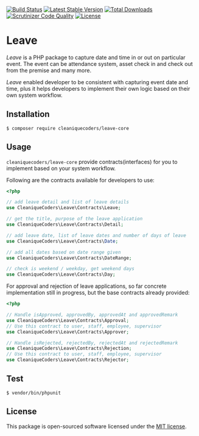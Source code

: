 [![Build Status](https://travis-ci.org/cleaniquecoders/leave-core.svg?branch=master)](https://travis-ci.org/cleaniquecoders/leave-core) [![Latest Stable Version](https://poser.pugx.org/cleaniquecoders/leave-core/v/stable)](https://packagist.org/packages/cleaniquecoders/leave-core) [![Total Downloads](https://poser.pugx.org/cleaniquecoders/leave-core/downloads)](https://packagist.org/packages/cleaniquecoders/leave-core) [![Scrutinizer Code Quality](https://scrutinizer-ci.com/g/cleaniquecoders/leave-core/badges/quality-score.png?b=master)](https://scrutinizer-ci.com/g/cleaniquecoders/leave-core/?branch=master) [![License](https://poser.pugx.org/cleaniquecoders/leave-core/license)](https://packagist.org/packages/cleaniquecoders/leave-core)

# Leave

*Leave* is a PHP package to capture date and time in or out on particular event. The event can be attendance system, asset check in and check out from the premise and many more.

*Leave* enabled developer to be consistent with capturing event date and time, plus it helps developers to implement their own logic based on their own system workflow.

## Installation

```
$ composer require cleaniquecoders/leave-core
```

## Usage

`cleaniquecoders/leave-core` provide contracts(interfaces) for you to implement based on your system workflow.

Following are the contracts available for developers to use:

```php
<?php

// add leave detail and list of leave details
use CleaniqueCoders\Leave\Contracts\Leave;

// get the title, purpose of the leave application
use CleaniqueCoders\Leave\Contracts\Detail;

// add leave date, list of leave dates and number of days of leave
use CleaniqueCoders\Leave\Contracts\Date;

// add all dates based on date range given
use CleaniqueCoders\Leave\Contracts\DateRange;

// check is weekend / weekday, get weekend days
use CleaniqueCoders\Leave\Contracts\Day;
```

For approval and rejection of leave applications, so far concrete implementation still in progress, but the base contracts already provided:

```php
<?php

// Handle isApproved, approvedBy, approvedAt and approvedRemark
use CleaniqueCoders\Leave\Contracts\Approval;
// Use this contract to user, staff, employee, supervisor
use CleaniqueCoders\Leave\Contracts\Approver;

// Handle isRejected, rejectedBy, rejectedAt and rejectedRemark
use CleaniqueCoders\Leave\Contracts\Rejection;
// Use this contract to user, staff, employee, supervisor
use CleaniqueCoders\Leave\Contracts\Rejector;
```

## Test

```
$ vendor/bin/phpunit
```

## License

This package is open-sourced software licensed under the [MIT license](http://opensource.org/licenses/MIT).
